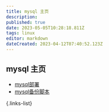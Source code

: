 ```yaml
---
title: mysql 主页
description: 
published: true
date: 2023-05-05T10:28:18.811Z
tags: linux
editor: markdown
dateCreated: 2023-04-12T07:40:52.123Z
---
```


## mysql 主页
- [mysql部署](/中间件/mysql/mysql部署)
- [mysql备份脚本](/中间件/mysql/mysql备份脚本)

{.links-list}